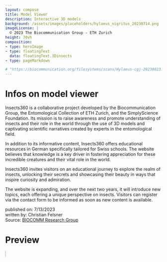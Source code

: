```yaml
---
layout: compose
title: Model Viewer
description: Interactive 3D models
background: /assets/images/placeholders/hylaeus_nigritus_20230714.png
imageLicense: |
  © 2023 The Biocommunication Group - ETH Zurich
height: 70vh
composition:
- type: heroImage
- type: floatingText
  data: floatingText.3Dinsects
- type: pageMarkdown

# "https://biocommunication.org/filesystems/scans/Hylaeus-cgj-20230823.gltf?v=1697467521"
---
```


# Infos on model viewer

Insects360 is a collaborative project developed by the Biocommunication Group, the Entomological Collection of ETH Zurich, and the SimplyScience Foundation. Its mission is to raise awareness and promote understanding of insects and their role in the world through the use of 3D models and captivating scientific narratives created by experts in the entomological field.

In addition to its informative content, Insects360 offers educational resources in German specifically tailored for Swiss schools. The website believes that knowledge is a key driver in fostering appreciation for these incredible creatures and their vital role in the world.

Insects360 invites visitors on an educational journey to explore the realm of insects, unlocking their secrets and showcasing their beauty in ways that inspire curiosity and admiration.

The website is expanding, and over the next two years, it will introduce new topics, each offering a unique perspective on insects. Visitors can register via the contact form to be informed as soon as new content is available.

published on: 7/13/2023  
written by: Christian Felsner  
Source: [BIOCOMM Research Group](https://biocommunication.org/en/insects360/3d-scans/)

# Preview
<!-- Inclusion of the model-viewer library -->
<script type="module" src="https://ajax.googleapis.com/ajax/libs/model-viewer/3.1.1/model-viewer.min.js"></script>

<!-- Model Viewer Component -->
<scan-viewer class="c-scan__viewer">
<model-viewer src="https://biocommunication.org/filesystems/scans/Hylaeus-cgj-20230823.gltf"
              shadow-intensity="1" 
              camera-controls="" 
              touch-action="none" 
              interaction-prompt-threshold="500" 
              auto-rotate="" 
              class="js-scan-viewer" 
              ar-status="not-presenting" 
              style="width: 100%; max-width: 800px; height: 500px; border: 1px solid #ccc; background-color: #fff;"></model-viewer></scan-viewer>

